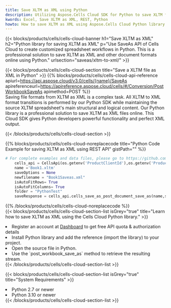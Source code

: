 ```yaml
---
title: Save XLTM as XML using Python 
description: Utilizing Aspose.Cells Cloud SDK for Python to save XLTM format file as XML format file. 
kwords: Excel, Save XLTM as XML, REST, Python
howto: How to save XLTM as XML using Aspose.Cells Cloud Python library.
---
```



{{< blocks/products/cells/cells-cloud-banner h1="Save XLTM as XML" h2="Python library for saving XLTM as XML" p="Use SaveAs API of Cells Cloud to create customized spreadsheet workflows in Python. This is a professional solution to save XLTM as XML and other document formats online using Python." urlsection="saveas/xltm-to-xml/" >}}

{{< blocks/products/cells/cells-cloud-section  title="Save a XLTM file as XML in Python" >}}
{{% blocks/products/cells/cells-cloud-api-reference  apiurl=https://api.aspose.cloud/v3.0/cells/{name}/SaveAs  apireferenceurl=https://apireference.aspose.cloud/cells/#/Conversion/PostWorkbookSaveAs  apimethod=POST %}}
<br/>
Saving file formats from XLTM as XML is a complex task. All XLTM to XML format transitions is performed by our Python SDK while maintaining the source XLTM spreadsheet's main structural and logical content. Our Python library is a professional solution to save XLTM as XML files online. This Cloud SDK gives Python developers powerful functionality and perfect XML output.

{{< /blocks/products/cells/cells-cloud-section >}}

{{% blocks/products/cells/cells-cloud-noreplacecode title="Python Code Example for saving XLTM as XML using REST API" gistPath="" %}}
  
```python
# For complete examples and data files, please go to https://github.com/aspose-cells-cloud/aspose-cells-cloud-python/
    cells_api = CellsApi(os.getenv('ProductClientId'),os.getenv('ProductClientSecret'))
    name ='Book1.xltm'    
    saveOptions = None
    newfilename = "Book1Saveas.xml"
    isAutoFitRows= True
    isAutoFitColumns= True
    folder = "PythonTest"
    saveResponse = cells_api.cells_save_as_post_document_save_as(name,save_options=saveOptions, newfilename=(folder +'/' + newfilename),folder=folder)
```
  
{{% /blocks/products/cells/cells-cloud-noreplacecode  %}}
<br/>
{{< blocks/products/cells/cells-cloud-section-list isGrey="true"  title="Learn how to save XLTM as XML using the Cells Cloud Python library." >}}
<li>Register an account at <a href="https://dashboard.aspose.cloud/">Dashboard</a> to get free API quota & authorization details</li>
<li>Install Python library and add the reference (import the library) to your project.</li>
<li>Open the source file in Python.</li>
<li>Use the `post_workbook_save_as` method to retrieve the resulting stream.</li>
{{< /blocks/products/cells/cells-cloud-section-list >}}

{{< blocks/products/cells/cells-cloud-section-list isGrey="true"  title="System Requirements" >}}
<li>Python 2.7 or newer</li>
<li>Python 3.10 or newer</li>
{{< /blocks/products/cells/cells-cloud-section-list >}}
